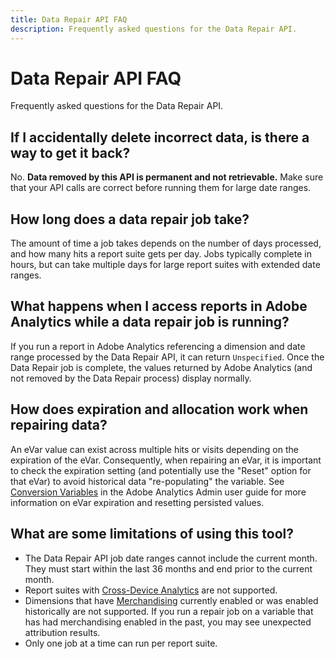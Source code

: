 ```yaml
---
title: Data Repair API FAQ
description: Frequently asked questions for the Data Repair API.
---
```


# Data Repair API FAQ

Frequently asked questions for the Data Repair API.

## If I accidentally delete incorrect data, is there a way to get it back?

No. **Data removed by this API is permanent and not retrievable.** Make sure that your API calls are correct before running them for large date ranges.

## How long does a data repair job take?

The amount of time a job takes depends on the number of days processed, and how many hits a report suite gets per day. Jobs typically complete in hours, but can take multiple days for large report suites with extended date ranges.

## What happens when I access reports in Adobe Analytics while a data repair job is running?

If you run a report in Adobe Analytics referencing a dimension and date range processed by the Data Repair API, it can return `Unspecified`. Once the Data Repair job is complete, the values returned by Adobe Analytics (and not removed by the Data Repair process) display normally.

## How does expiration and allocation work when repairing data?

An eVar value can exist across multiple hits or visits depending on the expiration of the eVar.  Consequently, when repairing an eVar, it is important to check the expiration setting (and potentially use the "Reset" option for that eVar) to avoid historical data "re-populating" the variable. See [Conversion Variables](https://docs.adobe.com/content/help/en/analytics/admin/admin-tools/conversion-variables/conversion-var-admin.html) in the Adobe Analytics Admin user guide for more information on eVar expiration and resetting persisted values.

## What are some limitations of using this tool?

* The Data Repair API job date ranges cannot include the current month.  They must start within the last 36 months and end prior to the current month.
* Report suites with [Cross-Device Analytics](https://experienceleague.adobe.com/docs/analytics/components/cda/overview.html) are not supported.
* Dimensions that have [Merchandising](https://experienceleague.adobe.com/docs/analytics/components/dimensions/evar-merchandising.html) currently enabled or was enabled historically are not supported. If you run a repair job on a variable that has had merchandising enabled in the past, you may see unexpected attribution results.
* Only one job at a time can run per report suite.
